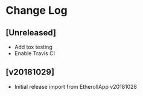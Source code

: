 # Change Log


## [Unreleased]

  - Add tox testing
  - Enable Travis CI


## [v20181029]

  - Initial release import from EtherollApp v20181028
